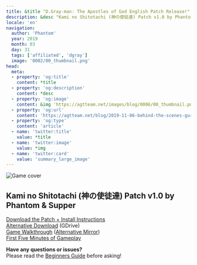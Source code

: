 ```yaml
---
title: &title "D.Gray-man: The Apostles of God English Patch Release!"
description: &desc "Kami no Shitotachi (神の使徒達) Patch v1.0 by Phantom & Supper"
locale: 'en'
navigation:
  author: 'Phantom'
  year: 2019
  month: 03
  day: 31
  tags: ['affiliated', 'dgray']
  image: '0002/00_thumbnail.png'
head:
  meta:
  - property: 'og:title'
    content: *title
  - property: 'og:description'
    content: *desc
  - property: 'og:image'
    content: &img 'https://agtteam.net/images/blog/0006/00_thumbnail.png'
  - property: 'og:url'
    content: 'https://agtteam.net/blog/2019-11-06-behind-the-scenes-gurren'
  - property: 'og:type'
    content: 'article'
  - name: 'twitter:title'
    value: *title
  - name: 'twitter:image'
    value: *img
  - name: 'twitter:card'
    value: 'summary_large_image'
---
```


![Game cover](/images/blog/0002/183838792812_0.png)

**Kami no Shitotachi (神の使徒達) Patch v1.0 by Phantom & Supper**
------------------------------------------------------------------

[Download the Patch + Install Instructions](https://www.romhacking.net/translations/4352/)  
[Alternative Download](https://drive.google.com/uc?export=download&id=138L1LvKxXy_0OZj3Jes8GEUyrACGvzm5) (GDrive)  
[Game Walkthrough](https://gamefaqs.gamespot.com/ds/936103-dgray-man-kami-no-shitotachi/faqs/76929) ([Alternative Mirror](https://www.neoseeker.com/d-gray-man-kami-no-shitotachi/faqs/3063705-dgray-man-kami-no-shitotachi.html))  
[First Five Minutes of Gameplay](https://youtu.be/FTDllSK3HqQ)

**Have any questions or issues?**  
Please read the [Beginners Guide](https://agtteam.tumblr.com/beginnersguide) before asking!
